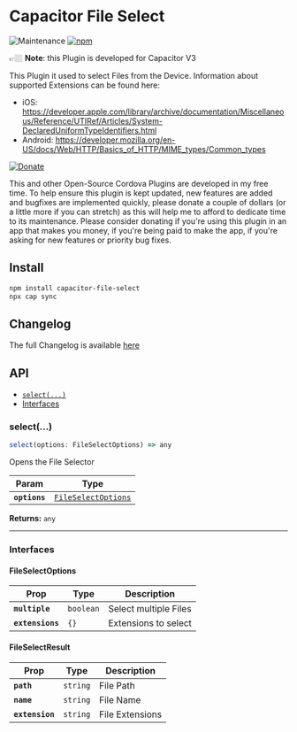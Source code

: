 # Capacitor File Select
![Maintenance](https://img.shields.io/maintenance/yes/2021)
[![npm](https://img.shields.io/npm/v/capacitor-file-select)](https://www.npmjs.com/package/capacitor-file-select)

👉🏼 **Note**: this Plugin is developed for Capacitor V3

This Plugin it used to select Files from the Device. Information about supported Extensions can be found here:
- iOS: https://developer.apple.com/library/archive/documentation/Miscellaneous/Reference/UTIRef/Articles/System-DeclaredUniformTypeIdentifiers.html
- Android: https://developer.mozilla.org/en-US/docs/Web/HTTP/Basics_of_HTTP/MIME_types/Common_types

<!-- DONATE -->
[![Donate](https://www.paypalobjects.com/en_US/i/btn/btn_donateCC_LG_global.gif)](https://www.paypal.com/cgi-bin/webscr?cmd=_s-xclick&hosted_button_id=LMX5TSQVMNMU6&source=url)

This and other Open-Source Cordova Plugins are developed in my free time.
To help ensure this plugin is kept updated, new features are added and bugfixes are implemented quickly, please donate a couple of dollars (or a little more if you can stretch) as this will help me to afford to dedicate time to its maintenance.
Please consider donating if you're using this plugin in an app that makes you money, if you're being paid to make the app, if you're asking for new features or priority bug fixes.
<!-- END DONATE -->

## Install

```bash
npm install capacitor-file-select
npx cap sync
```

## Changelog

The full Changelog is available [here](CHANGELOG.md)

## API

<docgen-index>

* [`select(...)`](#select)
* [Interfaces](#interfaces)

</docgen-index>

<docgen-api>
<!--Update the source file JSDoc comments and rerun docgen to update the docs below-->

### select(...)

```typescript
select(options: FileSelectOptions) => any
```

Opens the File Selector

| Param         | Type                                                            |
| ------------- | --------------------------------------------------------------- |
| **`options`** | <code><a href="#fileselectoptions">FileSelectOptions</a></code> |

**Returns:** <code>any</code>

--------------------


### Interfaces


#### FileSelectOptions

| Prop             | Type                 | Description           |
| ---------------- | -------------------- | --------------------- |
| **`multiple`**   | <code>boolean</code> | Select multiple Files |
| **`extensions`** | <code>{}</code>      | Extensions to select  |


#### FileSelectResult

| Prop            | Type                | Description     |
| --------------- | ------------------- | --------------- |
| **`path`**      | <code>string</code> | File Path       |
| **`name`**      | <code>string</code> | File Name       |
| **`extension`** | <code>string</code> | File Extensions |

</docgen-api>

